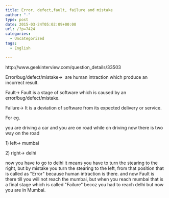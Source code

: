 ```yaml
---
title: Error, defect,fault, failure and mistake
author: "-"
type: post
date: 2015-03-24T05:02:09+00:00
url: /?p=7424
categories:
  - Uncategorized
tags:
  - English

---
```

<p class="list_answer">
  http://www.geekinterview.com/question_details/33503

<p class="list_answer">
  Error/bug/defect/mistake->  are human intraction which produce an incorrect result.

<p class="list_answer">
  Fault-> Fault is a stage of software which is caused by an error/bug/defect/mistake.

<p class="list_answer">
  Failure-> It is a deviation of software from its expected delivery or service.

<p class="list_answer">
  For eg.

<p class="list_answer">
  you are driving a car and you are on road while on driving now there is two way on the road

<p class="list_answer">
  1) left-> mumbai

<p class="list_answer">
  2) right-> delhi

<p class="list_answer">
  now you have to go to delhi it means you have to turn the stearing to the right, but by mistake you turn the stearing to the left, from that position that is called as "Error" because human intraction is there. and now Fault is there till you will not reach the mumbai, but when you reach mumbai that is a final stage which is called "Failure" becoz you had to reach delhi but now you are in Mumbai.
